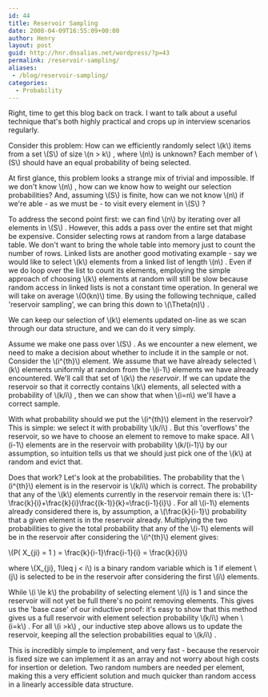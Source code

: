 ```yaml
---
id: 44
title: Reservoir Sampling
date: 2008-04-09T16:55:09+00:00
author: Henry
layout: post
guid: http://hnr.dnsalias.net/wordpress/?p=43
permalink: /reservoir-sampling/
aliases:
 - /blog/reservoir-sampling/
categories:
  - Probability
---
```

Right, time to get this blog back on track. I want to talk about a useful technique that's both highly practical and crops up in interview scenarios regularly.

Consider this problem: How can we efficiently randomly select  \\(k\\) items from a set  \\(S\\) of size \\(n > k\\) , where  \\(n\\) is unknown? Each member of  \\(S\\) should have an equal probability of being selected.

At first glance, this problem looks a strange mix of trivial and impossible. If we don't know \\(n\\) , how can we know how to weight our selection probabilities? And, assuming  \\(S\\) is finite, how can we not know  \\(n\\) if we're able - as we must be - to visit every element in \\(S\\) ?

To address the second point first: we can find  \\(n\\) by iterating over all elements in \\(S\\) . However, this adds a pass over the entire set that might be expensive. Consider selecting rows at random from a large database table. We don't want to bring the whole table into memory just to count the number of rows. Linked lists are another good motivating example - say we would like to select  \\(k\\) elements from a linked list of length \\(n\\) . Even if we do loop over the list to count its elements, employing the simple approach of choosing  \\(k\\) elements at random will still be slow because random access in linked lists is not a constant time operation. In general we will take on average  \\(O(kn)\\) time. By using the following technique, called 'reservoir sampling', we can bring this down to \\(\Theta(n)\\) .

We can keep our selection of  \\(k\\) elements updated on-line as we scan through our data structure, and we can do it very simply.

<!--more-->

Assume we make one pass over \\(S\\) . As we encounter a new element, we need to make a decision about whether to include it in the sample or not. Consider the  \\(i^{th}\\) element. We assume that we have already selected  \\(k\\) elements uniformly at random from the  \\(i-1\\) elements we have already encountered. We'll call that set of  \\(k\\) the _reservoir_. If we can update the reservoir so that it correctly contains  \\(k\\) elements, all selected with a probability of \\(k/i\\) , then we can show that when  \\(i=n\\) we'll have a correct sample.

With what probability should we put the  \\(i^{th}\\) element in the reservoir? This is simple: we select it with probability \\(k/i\\) . But this 'overflows' the reservoir, so we have to choose an element to remove to make space. All  \\(i-1\\) elements are in the reservoir with probability  \\(k/(i-1)\\) by our assumption, so intuition tells us that we should just pick one of the  \\(k\\) at random and evict that.

Does that work? Let's look at the probabilities. The probability that the  \\(i^{th}\\) element is in the reservoir is  \\(k/i\\) which is correct. The probability that any of the  \\(k\\) elements currently in the reservoir remain there is: \\(1-\frac{k}{i}+\frac{k}{i}\frac{(k-1)}{k}=\frac{i-1}{i}\\) . For all  \\(i-1\\) elements already considered there is, by assumption, a  \\(\frac{k}{i-1}\\) probability that a given element is in the reservoir already. Multiplying the two probabilities to give the total probability that any of the  \\(i-1\\) elements will be in the reservoir after considering the  \\(i^{th}\\) element gives:

\\(P( X_{ji} = 1 ) = \frac{k}{i-1}\frac{i-1}{i} = \frac{k}{i}\\)

where  \\(X_{ji}, 1\leq j < i\\) is a binary random variable which is 1 if element  \\(j\\) is selected to be in the reservoir after considering the first  \\(i\\) elements.

While  \\(i \le k\\) the probability of selecting element  \\(i\\) is 1 and since the reservoir will not yet be full there's no point removing elements. This gives us the 'base case' of our inductive proof: it's easy to show that this method gives us a full reservoir with element selection probability  \\(k/i\\) when \\(i=k\\) . For all \\(i >k\\) , our inductive step above allows us to update the reservoir, keeping all the selection probabilities equal to \\(k/i\\) .

This is incredibly simple to implement, and very fast - because the reservoir is fixed size we can implement it as an array and not worry about high costs for insertion or deletion. Two random numbers are needed per element, making this a very efficient solution and much quicker than random access in a linearly accessible data structure.
